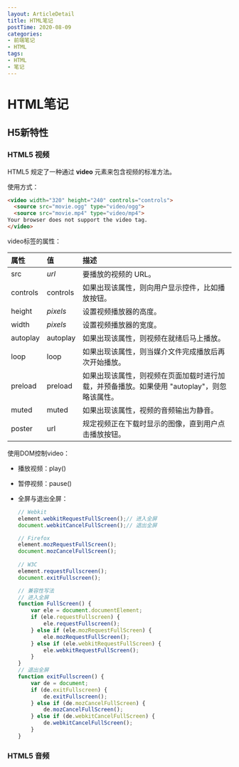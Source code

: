 ```yaml
---
layout: ArticleDetail
title: HTML笔记
postTime: 2020-08-09
categories: 
- 前端笔记
- HTML
tags:
- HTML
- 笔记
---
```


# HTML笔记

## H5新特性

### HTML5 视频

HTML5 规定了一种通过 **video** 元素来包含视频的标准方法。

使用方式：

~~~html
<video width="320" height="240" controls="controls">
  <source src="movie.ogg" type="video/ogg">
  <source src="movie.mp4" type="video/mp4">
Your browser does not support the video tag.
</video>
~~~

video标签的属性：

| 属性     | 值       | 描述                                                         |
| :------- | :------- | :----------------------------------------------------------- |
| src      | *url*    | 要播放的视频的 URL。                                         |
| controls | controls | 如果出现该属性，则向用户显示控件，比如播放按钮。             |
| height   | *pixels* | 设置视频播放器的高度。                                       |
| width    | *pixels* | 设置视频播放器的宽度。                                       |
| autoplay | autoplay | 如果出现该属性，则视频在就绪后马上播放。                     |
| loop     | loop     | 如果出现该属性，则当媒介文件完成播放后再次开始播放。         |
| preload  | preload  | 如果出现该属性，则视频在页面加载时进行加载，并预备播放。如果使用 "autoplay"，则忽略该属性。 |
| muted    | muted    | 如果出现该属性，视频的音频输出为静音。                       |
| poster   | url      | 规定视频正在下载时显示的图像，直到用户点击播放按钮。         |

使用DOM控制video：

- 播放视频：play()

- 暂停视频：pause()

- 全屏与退出全屏：

  ~~~js
  // Webkit
  element.webkitRequestFullScreen();// 进入全屏
  document.webkitCancelFullScreen();// 退出全屏
  
  // Firefox
  element.mozRequestFullScreen();
  document.mozCancelFullScreen();
   
  // W3C 
  element.requestFullscreen();
  document.exitFullscreen();
  
  // 兼容性写法
  // 进入全屏
  function FullScreen() {
      var ele = document.documentElement;
      if (ele.requestFullscreen) {
          ele.requestFullscreen();
      } else if (ele.mozRequestFullScreen) {
          ele.mozRequestFullScreen();
      } else if (ele.webkitRequestFullScreen) {
          ele.webkitRequestFullScreen();
      }
  }
  // 退出全屏
  function exitFullscreen() {
      var de = document;
      if (de.exitFullscreen) {
          de.exitFullscreen();
      } else if (de.mozCancelFullScreen) {
          de.mozCancelFullScreen();
      } else if (de.webkitCancelFullScreen) {
          de.webkitCancelFullScreen();
      }
  }
  ~~~



### HTML5 音频